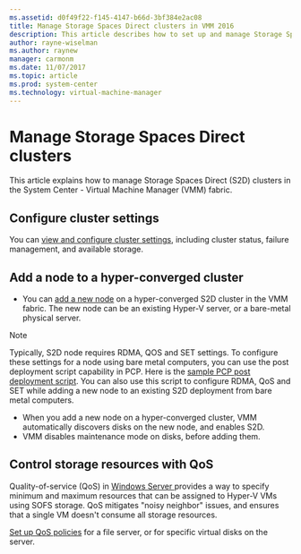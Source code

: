 ```yaml
---
ms.assetid: d0f49f22-f145-4147-b66d-3bf384e2ac08
title: Manage Storage Spaces Direct clusters in VMM 2016
description: This article describes how to set up and manage Storage Spaces Direct in the VMM fabric
author: rayne-wiselman
ms.author: raynew
manager: carmonm
ms.date: 11/07/2017
ms.topic: article
ms.prod: system-center
ms.technology: virtual-machine-manager
---
```


# Manage Storage Spaces Direct clusters



This article explains how to manage Storage Spaces Direct (S2D) clusters in the System Center - Virtual Machine Manager (VMM) fabric.

## Configure cluster settings

You can [view and configure cluster settings](hyper-v-cluster.md#configure-cluster-properties), including cluster status, failure management, and available storage.

## Add a node to a hyper-converged cluster

-	You can [add a new node](hyper-v-cluster.md#add-a-node-to-the-cluster) on a hyper-converged S2D cluster in the VMM fabric. The new node can be an existing Hyper-V server, or a bare-metal physical server.

> [!NOTE]
> Typically, S2D node requires RDMA, QOS and SET settings. To configure these settings for a node using bare metal computers, you can use the post deployment script capability in PCP. Here is the  [sample PCP post deployment script](hyper-v-bare-metal.md#sample-script).
> You can also use this script to configure RDMA, QoS and SET while adding a new node to an existing S2D deployment from bare metal computers.

-	When you add a new node on a hyper-converged cluster, VMM automatically discovers disks on the new node, and enables S2D.
-	VMM disables maintenance mode on disks, before adding them.

## Control storage resources with QoS

Quality-of-service (QoS) in [Windows Server ](https://technet.microsoft.com/windows-server-docs/storage/storage-qos/storage-qos-overview) provides a way to specify minimum and maximum resources that can be assigned to Hyper-V VMs using SOFS storage. QoS mitigates "noisy neighbor" issues, and ensures that a single VM doesn't consume all storage resources.

[Set up QoS policies](sofs-settings.md#set-a-storage-qos-for-an-sofs) for a file server, or for specific virtual disks on the server.
